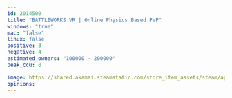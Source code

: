 ```yaml
---
id: 2014500
title: "BATTLEWORKS VR | Online Physics Based PVP"
windows: "true"
mac: "false"
linux: false
positive: 3
negative: 4
estimated_owners: "100000 - 200000"
peak_ccu: 0

image: https://shared.akamai.steamstatic.com/store_item_assets/steam/apps/2014500/header.jpg?t=1705829086
opinions:
---
```

